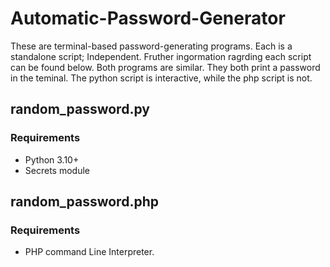 # Automatic-Password-Generator
These are terminal-based password-generating programs. Each is a standalone script; Independent. Fruther ingormation ragrding each script can be found below. Both programs are similar. They both print a password in the teminal. The python script is interactive, while the php script is not. 

## random_password.py
### Requirements
- Python 3.10+
- Secrets module

## random_password.php
### Requirements
- PHP command Line Interpreter.
 
